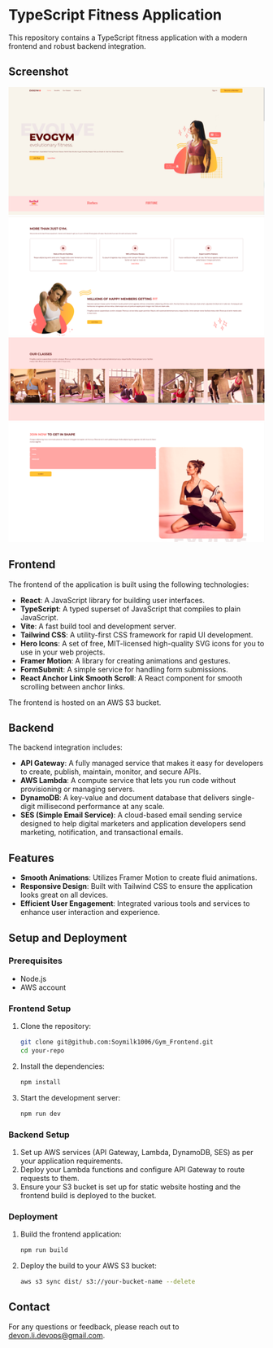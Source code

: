 # TypeScript Fitness Application

This repository contains a TypeScript fitness application with a modern frontend and robust backend integration.

## Screenshot

![Website Screenshot](img/19fa75573d61e38dccfcfc56a772e0e.png)
![Website Screenshot](img/989e6f7457c5d4c29ac91fec6a4327f.png)
![Website Screenshot](img/a13398321bcffa0ae45dd9c6dbb4a8f.png)
![Website Screenshot](img/3d313ad28328b48f18722eea8672275.png)


## Frontend

The frontend of the application is built using the following technologies:
- **React**: A JavaScript library for building user interfaces.
- **TypeScript**: A typed superset of JavaScript that compiles to plain JavaScript.
- **Vite**: A fast build tool and development server.
- **Tailwind CSS**: A utility-first CSS framework for rapid UI development.
- **Hero Icons**: A set of free, MIT-licensed high-quality SVG icons for you to use in your web projects.
- **Framer Motion**: A library for creating animations and gestures.
- **FormSubmit**: A simple service for handling form submissions.
- **React Anchor Link Smooth Scroll**: A React component for smooth scrolling between anchor links.

The frontend is hosted on an AWS S3 bucket.

## Backend

The backend integration includes:
- **API Gateway**: A fully managed service that makes it easy for developers to create, publish, maintain, monitor, and secure APIs.
- **AWS Lambda**: A compute service that lets you run code without provisioning or managing servers.
- **DynamoDB**: A key-value and document database that delivers single-digit millisecond performance at any scale.
- **SES (Simple Email Service)**: A cloud-based email sending service designed to help digital marketers and application developers send marketing, notification, and transactional emails.

## Features

- **Smooth Animations**: Utilizes Framer Motion to create fluid animations.
- **Responsive Design**: Built with Tailwind CSS to ensure the application looks great on all devices.
- **Efficient User Engagement**: Integrated various tools and services to enhance user interaction and experience.

## Setup and Deployment

### Prerequisites

- Node.js
- AWS account

### Frontend Setup

1. Clone the repository:
    ```sh
    git clone git@github.com:Soymilk1006/Gym_Frontend.git
    cd your-repo
    ```

2. Install the dependencies:
    ```sh
    npm install
    ```

3. Start the development server:
    ```sh
    npm run dev
    ```

### Backend Setup

1. Set up AWS services (API Gateway, Lambda, DynamoDB, SES) as per your application requirements.
2. Deploy your Lambda functions and configure API Gateway to route requests to them.
3. Ensure your S3 bucket is set up for static website hosting and the frontend build is deployed to the bucket.

### Deployment

1. Build the frontend application:
    ```sh
    npm run build
    ```

2. Deploy the build to your AWS S3 bucket:
    ```sh
    aws s3 sync dist/ s3://your-bucket-name --delete
    ```

## Contact

For any questions or feedback, please reach out to [devon.li.devops@gmail.com](mailto:devon.li.devops@gmail.com).
